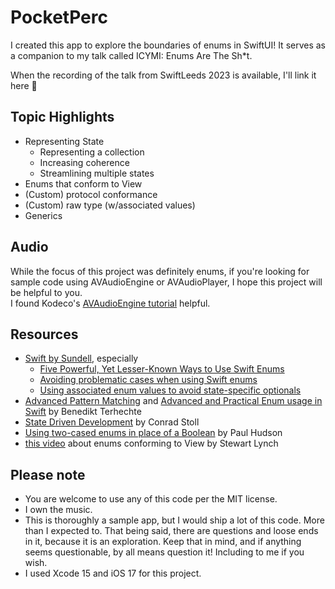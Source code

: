 # PocketPerc

I created this app to explore the boundaries of enums in SwiftUI! It serves as a companion to my talk called ICYMI: Enums Are The Sh*t.

When the recording of the talk from SwiftLeeds 2023 is available, I'll link it here 🙂

## Topic Highlights
- Representing State
    - Representing a collection
    - Increasing coherence
    - Streamlining multiple states
- Enums that conform to View
- (Custom) protocol conformance
- (Custom) raw type (w/associated values)
- Generics

## Audio
While the focus of this project was definitely enums, if you're looking for sample code using AVAudioEngine or AVAudioPlayer, I hope this project will be helpful to you.  
I found Kodeco's [AVAudioEngine tutorial](https://www.kodeco.com/21672160-avaudioengine-tutorial-for-ios-getting-started?page=1#toc-anchor-004) helpful.

## Resources
- [Swift by Sundell](https://www.swiftbysundell.com/search?query=enums), especially
    - [Five Powerful, Yet Lesser-Known Ways to Use Swift Enums](https://www.swiftbysundell.com/articles/powerful-ways-to-use-swift-enums/)
    - [Avoiding problematic cases when using Swift enums](https://www.swiftbysundell.com/articles/avoiding-problematic-enum-cases-in-swift/)
    - [Using associated enum values to avoid state-specific optionals
](https://www.swiftbysundell.com/tips/using-associated-enum-values-to-avoid-state-specific-optionals/)
- [Advanced Pattern Matching](https://appventure.me/guides/pattern_matching/intro.html) and [Advanced and Practical Enum usage in Swift](https://appventure.me/guides/advanced_practical_enum_examples/diving_in/associated_values.html) by Benedikt Terhechte
- [State Driven Development](https://conradstoll.com/blog/state-driven-development) by Conrad Stoll
- [Using two-cased enums in place of a Boolean](https://www.hackingwithswift.com/articles/172/using-two-cased-enums-in-place-of-a-boolean) by Paul Hudson
- [this video](https://www.youtube.com/watch?v=bgaHzO7WAQ8&t=460s) about enums conforming to View by Stewart Lynch

## Please note
- You are welcome to use any of this code per the MIT license.
- I own the music.
- This is thoroughly a sample app, but I would ship a lot of this code. More than I expected to. That being said, there are questions and loose ends in it, because it is an exploration. Keep that in mind, and if anything seems questionable, by all means question it! Including to me if you wish.
- I used Xcode 15 and iOS 17 for this project.
